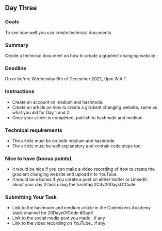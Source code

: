 ## Day Three

### Goals
To see how well you can create technical documents

### Summary
Create a technical document on how to create a gradient changing website.

### Deadline
On or before Wednesday 6th of December 2022, 9pm W.A.T.

### Instructions
- Create an account on medium and hashnode.
- Create an article on how to create a gradient changing website, same as what you did for Day 1 and 2.
- Once your article is completed, publish to hashnode and medium.

### Technical requirements
- The article must be on both medium and hashnode.
- The article must be well explanatory and contain code steps too.

### Nice to have (bonus points)
- It would be nice if you can make a video recording of how to create the gradient changing website and upload it to YouTube.
- It would be a bonus if you create a post on either twitter or LinkedIn about your day 3 task using the hashtag #Cdv20DaysOfCode

### Submitting Your Task
- Link to the hashnode and medium article in the Codevixens Academy slack channel for 20DaysOfCode #Day3
- Link to the social media post you made.. if any
- Link to the video recording on YouTube.. if any

